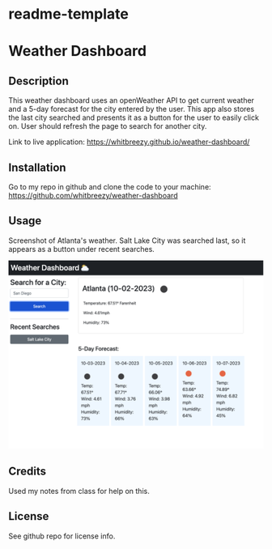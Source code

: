 # readme-template

# Weather Dashboard

## Description

This weather dashboard uses an openWeather API to get current weather and a 5-day forecast for the city entered by the user. This app also stores the last city searched and presents it as a button for the user to easily click on. User should refresh the page to search for another city.

Link to live application: https://whitbreezy.github.io/weather-dashboard/


## Installation

Go to my repo in github and clone the code to your machine: https://github.com/whitbreezy/weather-dashboard

## Usage

Screenshot of Atlanta's weather. Salt Lake City was searched last, so it appears as a button under recent searches.


![alt text](assets/img/screenshot.png)


## Credits

Used my notes from class for help on this.

## License

See github repo for license info.